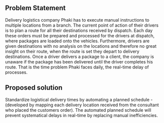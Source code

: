 ## Problem Statement

Delivery logistics company Phaki has to execute manual instructions to multiple locations from a branch. The current point of action of their drivers is to plan a route for all their destinations received by dispatch. Each day these orders must be prepared and processed for the drivers at dispatch, where packages are loaded onto the vehicles. Furthermore, drivers are given destinations with no analysis on the locations and therefore no great insight on their route, when the route is set they depart to delivery destinations. Once a driver delivers a package to a client, the company is unaware if the package has been delivered until the driver completes his route. That is the time problem Phaki faces daily, the real-time delay of processes.


## Proposed solution

Standardize logistical delivery times by automating a planned schedule - (developed by mapping each delivery location received from the consultant who placed the customers order). The automated planned schedule will prevent systematical delays in real-time by replacing manual inefficiencies.